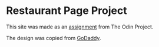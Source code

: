 # Restaurant Page Project
This site was made as an [assignment](https://www.theodinproject.com/lessons/node-path-javascript-restaurant-page) from The Odin Project.

The design was copied from [GoDaddy](https://www.godaddy.com/en-uk/website-templates/restaurants-food).